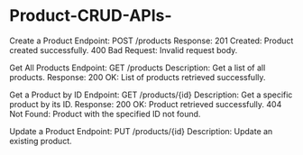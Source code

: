# Product-CRUD-APIs-

Create a Product
Endpoint: POST /products
Response:
201 Created: Product created successfully.
400 Bad Request: Invalid request body.

Get All Products
Endpoint: GET /products
Description: Get a list of all products.
Response:
200 OK: List of products retrieved successfully.

Get a Product by ID
Endpoint: GET /products/{id}
Description: Get a specific product by its ID.
Response:
200 OK: Product retrieved successfully.
404 Not Found: Product with the specified ID not found.

Update a Product
Endpoint: PUT /products/{id}
Description: Update an existing product.
